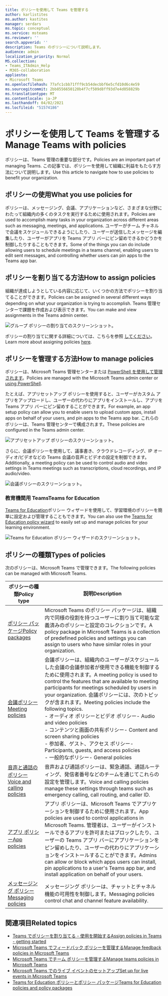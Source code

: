```yaml
---
title: ポリシーを使用して Teams を管理する
author: karlistites
ms.author: kastites
manager: serdars
ms.topic: conceptual
ms.service: msteams
ms.reviewer: ''
search.appverid: ''
description: Teams のポリシーについて説明します。
audience: admin
localization_priority: Normal
MS.collection:
- Teams_ITAdmin_Help
- M365-collaboration
appliesto:
- Microsoft Teams
ms.openlocfilehash: 77afc1cbb71fff9cb54decbbf6e5cfd10d6c4e59
ms.sourcegitcommit: 2bb8556650120b4f7cf509d8ff93d7e4d058829b
ms.translationtype: MT
ms.contentlocale: ja-JP
ms.lasthandoff: 04/02/2021
ms.locfileid: "51574186"
---
```

# <a name="manage-teams-with-policies"></a><span data-ttu-id="f2733-103">ポリシーを使用して Teams を管理する</span><span class="sxs-lookup"><span data-stu-id="f2733-103">Manage Teams with policies</span></span>

<span data-ttu-id="f2733-104">ポリシーは、Teams 管理の重要な部分です。</span><span class="sxs-lookup"><span data-stu-id="f2733-104">Policies are an important part of managing Teams.</span></span> <span data-ttu-id="f2733-105">この記事では、ポリシーを使用して組織に利益をもたらす方法について説明します。</span><span class="sxs-lookup"><span data-stu-id="f2733-105">Use this article to navigate how to use policies to benefit your organization.</span></span>

## <a name="what-you-use-policies-for"></a><span data-ttu-id="f2733-106">ポリシーの使用</span><span class="sxs-lookup"><span data-stu-id="f2733-106">What you use policies for</span></span>

<span data-ttu-id="f2733-107">ポリシーは、メッセージング、会議、アプリケーションなど、さまざまな分野にわたって組織内の多くのタスクを実行するために使用されます。</span><span class="sxs-lookup"><span data-stu-id="f2733-107">Policies are used to accomplish many tasks in your organization across different areas such as messaging, meetings, and applications.</span></span> <span data-ttu-id="f2733-108">ユーザーがチーム チャネルで会議をスケジュールできるようにしたり、ユーザーが送信したメッセージを編集したり、ユーザーがアプリを Teams アプリ バーにピン留めできるかどうかを制御したりすることもできます。</span><span class="sxs-lookup"><span data-stu-id="f2733-108">Some of the things you can do include allowing users to schedule meetings in a teams channel, enabling users to edit sent messages, and controlling whether users can pin apps to the Teams app bar.</span></span>

## <a name="how-to-assign-policies"></a><span data-ttu-id="f2733-109">ポリシーを割り当てる方法</span><span class="sxs-lookup"><span data-stu-id="f2733-109">How to assign policies</span></span>

<span data-ttu-id="f2733-110">組織が達成しようとしている内容に応じて、いくつかの方法でポリシーを割り当てることができます。</span><span class="sxs-lookup"><span data-stu-id="f2733-110">Policies can be assigned in several different ways depending on what your organization is trying to accomplish.</span></span> <span data-ttu-id="f2733-111">Teams 管理センターで課題を作成および表示できます。</span><span class="sxs-lookup"><span data-stu-id="f2733-111">You can make and view assignments in the Teams admin center.</span></span>

![グループ ポリシーの割り当てのスクリーンショット。](media/group-policy-assignment.png)

<span data-ttu-id="f2733-113">ポリシーの割り当てに関する詳細については、こちらを参照 [してください](policy-assignment-overview.md)。</span><span class="sxs-lookup"><span data-stu-id="f2733-113">Learn more about assigning policies [here](policy-assignment-overview.md).</span></span>

## <a name="how-to-manage-policies"></a><span data-ttu-id="f2733-114">ポリシーを管理する方法</span><span class="sxs-lookup"><span data-stu-id="f2733-114">How to manage policies</span></span>

<span data-ttu-id="f2733-115">ポリシーは、Microsoft Teams 管理センターまたは [PowerShell を使用して管理されます](./teams-powershell-managing-teams.md#manage-policies-via-powershell)。</span><span class="sxs-lookup"><span data-stu-id="f2733-115">Policies are managed with the Microsoft Teams admin center or [using PowerShell](./teams-powershell-managing-teams.md#manage-policies-via-powershell).</span></span>

<span data-ttu-id="f2733-116">たとえば、アプリセットアップ ポリシーを使用すると、ユーザーがカスタム アプリをアップロードし、ユーザーの代わりにアプリをインストールし、アプリを Teams アプリ バーにピン留めすることができます。</span><span class="sxs-lookup"><span data-stu-id="f2733-116">For example, an app setup policy can allow you to enable users to upload custom apps, install apps on behalf of your users, and pin apps to the Teams app bar.</span></span> <span data-ttu-id="f2733-117">これらのポリシーは、Teams 管理センターで構成されます。</span><span class="sxs-lookup"><span data-stu-id="f2733-117">These policies are configured in the Teams admin center.</span></span>

![アプリセットアップ ポリシーのスクリーンショット。](media/app-setup-policy.png)

<span data-ttu-id="f2733-119">さらに、会議ポリシーを使用して、議事書き、クラウドレコーディング、IP オーディオ/ビデオなどの Teams 会議の音声とビデオの設定を制御できます。</span><span class="sxs-lookup"><span data-stu-id="f2733-119">Additionally, a meeting policy can be used to control audio and video settings in Teams meetings such as transcriptions, cloud recordings, and IP audio/video.</span></span>

![会議ポリシーのスクリーンショット。](media/engineering-meeting-policy.png)

### <a name="teams-for-education"></a><span data-ttu-id="f2733-121">教育機関用 Teams</span><span class="sxs-lookup"><span data-stu-id="f2733-121">Teams for Education</span></span>

<span data-ttu-id="f2733-122">[Teams for Education](easy-policy-setup-edu.md)ポリシー ウィザードを使用して、学習環境のポリシーを簡単に設定および管理することもできます。</span><span class="sxs-lookup"><span data-stu-id="f2733-122">You can also use the [Teams for Education policy wizard](easy-policy-setup-edu.md) to easily set up and manage policies for your learning environment.</span></span>

![Teams for Education ポリシー ウィザードのスクリーンショット。](media/easy-policy-setup-quick-setup.png)

## <a name="types-of-policies"></a><span data-ttu-id="f2733-124">ポリシーの種類</span><span class="sxs-lookup"><span data-stu-id="f2733-124">Types of policies</span></span>

<span data-ttu-id="f2733-125">次のポリシーは、Microsoft Teams で管理できます。</span><span class="sxs-lookup"><span data-stu-id="f2733-125">The following policies can be managed with Microsoft Teams.</span></span>

<span data-ttu-id="f2733-126">ポリシーの種類</span><span class="sxs-lookup"><span data-stu-id="f2733-126">Policy type</span></span> | <span data-ttu-id="f2733-127">説明</span><span class="sxs-lookup"><span data-stu-id="f2733-127">Description</span></span>
------------|------------
[<span data-ttu-id="f2733-128">ポリシー パッケージ</span><span class="sxs-lookup"><span data-stu-id="f2733-128">Policy packages</span></span>](manage-policy-packages.md) | <span data-ttu-id="f2733-129">Microsoft Teams のポリシー パッケージは、組織内で同様の役割を持つユーザーに割り当て可能な定義済みのポリシーと設定のコレクションです。</span><span class="sxs-lookup"><span data-stu-id="f2733-129">A policy package in Microsoft Teams is a collection of predefined policies and settings you can assign to users who have similar roles in your organization.</span></span>
[<span data-ttu-id="f2733-130">会議ポリシー</span><span class="sxs-lookup"><span data-stu-id="f2733-130">Meeting policies</span></span>](meeting-policies-in-teams.md) | <span data-ttu-id="f2733-131">会議ポリシーは、組織内のユーザーがスケジュールした会議の会議参加者が使用できる機能を制御するために使用されます。</span><span class="sxs-lookup"><span data-stu-id="f2733-131">A meeting policy is used to control the features that are available to meeting participants for meetings scheduled by users in your organization.</span></span> <span data-ttu-id="f2733-132">会議ポリシーには、次のトピックが含まれます。</span><span class="sxs-lookup"><span data-stu-id="f2733-132">Meeting policies include the following topics.</span></span><br> <span data-ttu-id="f2733-133">- オーディオ ポリシーとビデオ ポリシー</span><span class="sxs-lookup"><span data-stu-id="f2733-133">- Audio and video policies</span></span><br> <span data-ttu-id="f2733-134">- コンテンツと画面の共有ポリシー</span><span class="sxs-lookup"><span data-stu-id="f2733-134">- Content and screen sharing policies</span></span><br> <span data-ttu-id="f2733-135">- 参加者、ゲスト、アクセス ポリシー</span><span class="sxs-lookup"><span data-stu-id="f2733-135">- Participants, guests, and access policies</span></span><br> <span data-ttu-id="f2733-136">- 一般的なポリシー</span><span class="sxs-lookup"><span data-stu-id="f2733-136">- General policies</span></span>
[<span data-ttu-id="f2733-137">音声と通話のポリシー</span><span class="sxs-lookup"><span data-stu-id="f2733-137">Voice and calling policies</span></span>](voice-and-calling-policies.md)| <span data-ttu-id="f2733-138">音声および通話ポリシーは、緊急通話、通話ルーティング、発信者番号などのチームを通じてこれらの設定を管理します。</span><span class="sxs-lookup"><span data-stu-id="f2733-138">Voice and calling policies manage these settings through teams such as emergency calling, call routing, and caller ID.</span></span>
[<span data-ttu-id="f2733-139">アプリ ポリシー</span><span class="sxs-lookup"><span data-stu-id="f2733-139">App policies</span></span>](app-policies.md)| <span data-ttu-id="f2733-140">アプリ ポリシーは、Microsoft Teams でアプリケーションを制御するために使用されます。</span><span class="sxs-lookup"><span data-stu-id="f2733-140">App policies are used to control applications in Microsoft Teams.</span></span> <span data-ttu-id="f2733-141">管理者は、ユーザーがインストールできるアプリを許可またはブロックしたり、ユーザーの Teams アプリ バーにアプリケーションをピン留めしたり、ユーザーの代わりにアプリケーションをインストールすることができます。</span><span class="sxs-lookup"><span data-stu-id="f2733-141">Admins can allow or block which apps users can install, pin applications to a user's Teams app bar, and install application on behalf of your users.</span></span>
[<span data-ttu-id="f2733-142">メッセージング ポリシー</span><span class="sxs-lookup"><span data-stu-id="f2733-142">Messaging policies</span></span>](messaging-policies-in-teams.md)| <span data-ttu-id="f2733-143">メッセージング ポリシーは、チャットとチャネル機能の可用性を制御します。</span><span class="sxs-lookup"><span data-stu-id="f2733-143">Messaging policies control chat and channel feature availability.</span></span>

## <a name="related-topics"></a><span data-ttu-id="f2733-144">関連項目</span><span class="sxs-lookup"><span data-stu-id="f2733-144">Related topics</span></span>

* [<span data-ttu-id="f2733-145">Teams でポリシーを割り当てる - 使用を開始する</span><span class="sxs-lookup"><span data-stu-id="f2733-145">Assign policies in Teams - getting started</span></span>](policy-assignment-overview.md)
* [<span data-ttu-id="f2733-146">Microsoft Teams でフィードバック ポリシーを管理する</span><span class="sxs-lookup"><span data-stu-id="f2733-146">Manage feedback policies in Microsoft Teams</span></span>](manage-feedback-policies-in-teams.md)
* [<span data-ttu-id="f2733-147">Microsoft Teams でチーム ポリシーを管理する</span><span class="sxs-lookup"><span data-stu-id="f2733-147">Manage teams policies in Microsoft Teams</span></span>](teams-policies.md)
* [<span data-ttu-id="f2733-148">Microsoft Teams でのライブ イベントのセットアップ</span><span class="sxs-lookup"><span data-stu-id="f2733-148">Set up for live events in Microsoft Teams</span></span>](teams-live-events/set-up-for-teams-live-events.md)
* [<span data-ttu-id="f2733-149">Teams for Education ポリシーとポリシー パッケージ</span><span class="sxs-lookup"><span data-stu-id="f2733-149">Teams for Education policies and policy packages</span></span>](policy-packages-edu.md)